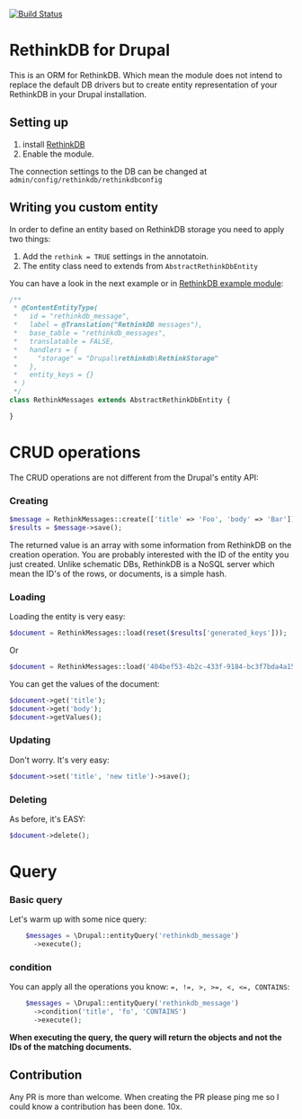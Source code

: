 [![Build Status](https://travis-ci.org/RoySegall/rethinkdb.svg?branch=8.x-1.x)](https://travis-ci.org/RoySegall/rethinkdb)

# RethinkDB for Drupal

This is an ORM for RethinkDB. Which mean the module does not intend to replace
the default DB drivers but to create entity representation of your RethinkDB in
your Drupal installation.

## Setting up
1. install [RethinkDB](http://rethinkdb.com/docs/install)
2. Enable the module.

The connection settings to the DB can be changed at `admin/config/rethinkdb/rethinkdbconfig` 

## Writing you custom entity
In order to define an entity based on RethinkDB storage you need to apply two
things:
1. Add the ```rethink = TRUE``` settings in the annotatoin.
2. The entity class need to extends from `AbstractRethinkDbEntity`

You can have a look in the next example or in [RethinkDB example module](https://github.com/RoySegall/rethinkdb/blob/8.x-1.x/modules/rethinkdb_example/src/Entity/RethinkMessages.php):

```php
/**
 * @ContentEntityType(
 *   id = "rethinkdb_message",
 *   label = @Translation("RethinkDB messages"),
 *   base_table = "rethinkdb_messages",
 *   translatable = FALSE,
 *   handlers = {
 *     "storage" = "Drupal\rethinkdb\RethinkStorage"
 *   },
 *   entity_keys = {}
 * )
 */
class RethinkMessages extends AbstractRethinkDbEntity {

}
```

# CRUD operations
The CRUD operations are not different from the Drupal's entity API:

### Creating
```php
$message = RethinkMessages::create(['title' => 'Foo', 'body' => 'Bar']);
$results = $message->save();
```

The returned value is an array with some information from RethinkDB on the
creation operation. You are probably interested with the ID of the entity you
just created. Unlike schematic DBs, RethinkDB is a NoSQL server which mean the
ID's of the rows, or documents, is a simple hash.

### Loading

Loading the entity is very easy:

```php
$document = RethinkMessages::load(reset($results['generated_keys']));
```

Or
```php
$document = RethinkMessages::load('404bef53-4b2c-433f-9184-bc3f7bda4a15');
```

You can get the values of the document:

```php
$document->get('title');
$document->get('body');
$document->getValues();
```

### Updating
Don't worry. It's very easy:

```php
$document->set('title', 'new title')->save();
```

### Deleting

As before, it's EASY:

```php
$document->delete();
```

# Query

### Basic query

Let's warm up with some nice query:

```php
    $messages = \Drupal::entityQuery('rethinkdb_message')
      ->execute();
```

### condition

You can apply all the operations you know: ``` =, !=, >, >=, <, <=, CONTAINS ```:

```php
    $messages = \Drupal::entityQuery('rethinkdb_message')
      ->condition('title', 'fo', 'CONTAINS')
      ->execute();
```

__When executing the query, the query will return the objects and not the IDs of
 the matching documents.__

## Contribution

Any PR is more than welcome. When creating the PR please ping me so I could know
a contribution has been done. 10x.

